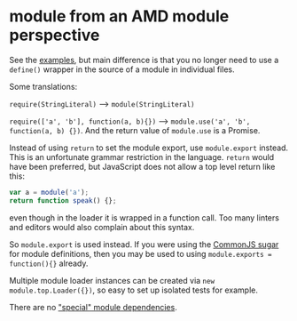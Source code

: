 # module from an AMD module perspective

See the [examples](), but main difference is that you no longer need to use a `define()` wrapper in the source of a module in individual files.

Some translations:

`require(StringLiteral)` --> `module(StringLiteral)`

`require(['a', 'b'], function(a, b){})` --> `module.use('a', 'b', function(a, b) {})`. And the return value of `module.use` is a Promise.

Instead of using `return` to set the module export, use `module.export` instead. This is an unfortunate grammar restriction in the language. `return` would have been preferred, but JavaScript does not allow a top level return like this:

```javascript
var a = module('a');
return function speak() {};
```

even though in the loader it is wrapped in a function call. Too many linters and editors would also complain about this syntax.

So `module.export` is used instead. If you were using the [CommonJS sugar](http://requirejs.org/docs/whyamd.html#sugar) for module definitions, then you may be used to using `module.exports = function(){}` already.

Multiple module loader instances can be created via `new module.top.Loader({})`, so easy to set up isolated tests for example.

There are no ["special" module dependencies](https://github.com/jrburke/requirejs/wiki/Differences-between-the-simplified-CommonJS-wrapper-and-standard-AMD-define#wiki-magic).